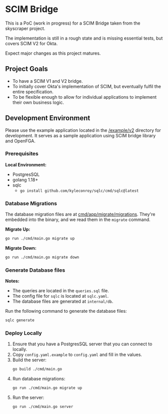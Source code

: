 # SCIM Bridge

This is a PoC (work in progress) for a SCIM Bridge taken from the skyscraper project.

The implementation is still in a rough state and is missing essential tests, but covers SCIM V2 for Okta.

Expect major changes as this project matures.

## Project Goals

* To have a SCIM V1 and V2 bridge.
* To initially cover Okta's implementation of SCIM, but eventually fulfil the entire specification.
* To be flexible enough to allow for individual applications to implement their own business logic.

## Development Environment

Please use the example application located in the [/example/v2](./example/v2) directory for development. It serves as a sample application using SCIM bridge library and OpenFGA.

### Prerequisites

**Local Environment:**

* PostgresSQL
* golang 1.18+
* sqlc
   * `go install github.com/kyleconroy/sqlc/cmd/sqlc@latest`

### Database Migrations

The database migration files are at [cmd/app/migrate/migrations](example/cmd/app/migrate/migrations). They're embedded into the binary, and we read them in the `migrate` command.

**Migrate Up:**
```bash
go run ./cmd/main.go migrate up
```

**Migrate Down:**
```bash
go run ./cmd/main.go migrate down
```

### Generate Database files

**Notes:**

* The queries are located in the `queries.sql` file.
* The config file for `sqlc` is located at `sqlc.yaml`.
* The database files are generated at `internal/db`.

Run the following command to generate the database files:

```bash
sqlc generate
```

### Deploy Locally

1. Ensure that you have a PostgresSQL server that you can connect to locally.
2. Copy `config.yaml.example` to `config.yaml` and fill in the values.
3. Build the server:
   ```bash
   go build ./cmd/main.go
   ```
4. Run database migrations:
   ```bash
   go run ./cmd/main.go migrate up
   ```
5. Run the server:
   ```bash
   go run ./cmd/main.go server
   ```
